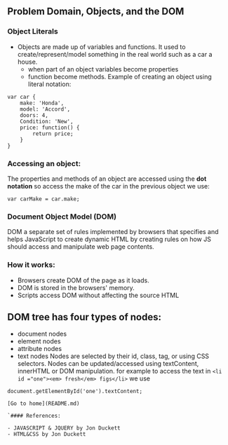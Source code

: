 ## Problem Domain, Objects, and the DOM

### Object Literals
* Objects are made up of variables and functions. It used to create/represent/model something in the real world such as a car a house.
    * when part of an object variables become properties
    * function become methods.
Example of creating an object using literal notation:
``` 
var car {
    make: 'Honda',
    model: 'Accord', 
    doors: 4,
    Condition: 'New',
    price: function() {
        return price;
    }
}
```
### Accessing an object:
The properties and methods of an object are accessed using the __dot notation__  so access the make of the car in the previous object we use:
```
var carMake = car.make; 
```

### Document Object Model (DOM)
DOM a separate set of rules implemented by browsers that specifies and helps JavaScript to create dynamic HTML by creating rules on how JS should access and manipulate web page contents.

### How it works:
* Browsers create DOM of the page as it loads.
* DOM is stored in the browsers' memory.
* Scripts access DOM without affecting the source HTML

## DOM tree has four types of nodes:
* document nodes
* element nodes
* attribute nodes
* text nodes
Nodes are selected by their id, class, tag, or using CSS selectors.
Nodes can be updated/accessed using textContent, innerHTML or DOM manipulation. 
for example to access the text in `<li id ="one"><em> fresh</em> figs</li>` we use
```
document.getElementById('one').textContent;

[Go to home](README.md)

`#### References:

- JAVASCRIPT & JQUERY by Jon Duckett 
- HTML&CSS by Jon Duckett